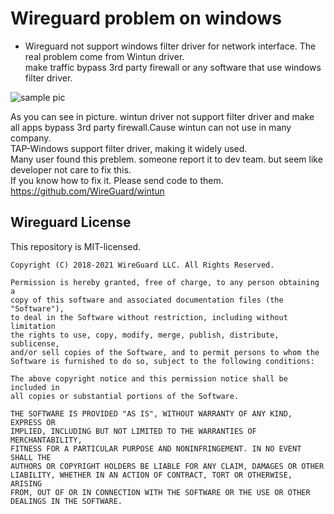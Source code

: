 # Wireguard problem on windows

- Wireguard not support windows filter driver for network interface. The real problem come from Wintun driver.<br/>
make traffic bypass 3rd party firewall or any software that use windows filter driver.<br/>

![sample pic](https://github.com/lessload/wireguard-windows--------------Big-Problem/blob/master/sample.jpg?raw=true)

As you can see in picture. wintun driver not support filter driver and make all apps bypass 3rd party firewall.Cause wintun can not use in many company. <br/>
TAP-Windows support filter driver, making it widely used.<br/>
Many user found this preblem. someone report it to dev team. but seem like developer not care to fix this.<br/>
If you know how to fix it. Please send code to them.<br/>
https://github.com/WireGuard/wintun<br/>

## Wireguard License

This repository is MIT-licensed.

```text
Copyright (C) 2018-2021 WireGuard LLC. All Rights Reserved.

Permission is hereby granted, free of charge, to any person obtaining a
copy of this software and associated documentation files (the "Software"),
to deal in the Software without restriction, including without limitation
the rights to use, copy, modify, merge, publish, distribute, sublicense,
and/or sell copies of the Software, and to permit persons to whom the
Software is furnished to do so, subject to the following conditions:

The above copyright notice and this permission notice shall be included in
all copies or substantial portions of the Software.

THE SOFTWARE IS PROVIDED "AS IS", WITHOUT WARRANTY OF ANY KIND, EXPRESS OR
IMPLIED, INCLUDING BUT NOT LIMITED TO THE WARRANTIES OF MERCHANTABILITY,
FITNESS FOR A PARTICULAR PURPOSE AND NONINFRINGEMENT. IN NO EVENT SHALL THE
AUTHORS OR COPYRIGHT HOLDERS BE LIABLE FOR ANY CLAIM, DAMAGES OR OTHER
LIABILITY, WHETHER IN AN ACTION OF CONTRACT, TORT OR OTHERWISE, ARISING
FROM, OUT OF OR IN CONNECTION WITH THE SOFTWARE OR THE USE OR OTHER
DEALINGS IN THE SOFTWARE.
```

